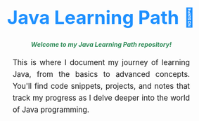 <h1 style="color: #1e90ff; font-size: 3em; text-align: center; margin-top: 20px;">
  Java Learning Path 🚀
</h1>

<h4 style="color: #2e8b57; text-align: center; font-style: italic; margin-top: 10px;">
  Welcome to my Java Learning Path repository!
</h4>

<p style="font-size: 1.2em; line-height: 1.6; margin: 20px auto; width: 80%; text-align: justify;">
  This is where I document my journey of learning Java, from the basics to advanced concepts. You'll find code snippets, projects, and notes that track my progress as I delve deeper into the world of Java programming.
</p>
